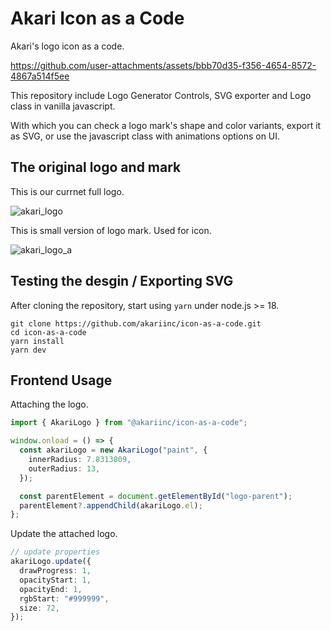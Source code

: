 # Akari Icon as a Code

Akari's logo icon as a code.



https://github.com/user-attachments/assets/bbb70d35-f356-4654-8572-4867a514f5ee



This repository include Logo Generator Controls, SVG exporter and Logo class in vanilla javascript.

With which you can check a logo mark's shape and color variants, export it as SVG, or use the javascript class with animations options on UI.

## The original logo and mark

This is our currnet full logo.

![akari_logo](https://github.com/user-attachments/assets/81983055-e369-4ea1-b8e2-657933d07948)

This is small version of logo mark. Used for icon.

![akari_logo_a](https://github.com/user-attachments/assets/7f8610fd-bc2b-4483-bf0a-63565eabe272)


## Testing the desgin / Exporting SVG

After cloning the repository, start using `yarn` under node.js >= 18.

```shell
git clone https://github.com/akariinc/icon-as-a-code.git
cd icon-as-a-code
yarn install
yarn dev
```

## Frontend Usage

Attaching the logo.

```typescript
import { AkariLogo } from "@akariinc/icon-as-a-code";

window.onload = () => {
  const akariLogo = new AkariLogo("paint", {
    innerRadius: 7.8313809,
    outerRadius: 13,
  });

  const parentElement = document.getElementById("logo-parent");
  parentElement?.appendChild(akariLogo.el);
};
```

Update the attached logo.
```typescript
// update properties
akariLogo.update({
  drawProgress: 1,
  opacityStart: 1,
  opacityEnd: 1,
  rgbStart: "#999999",
  size: 72,
});
```
